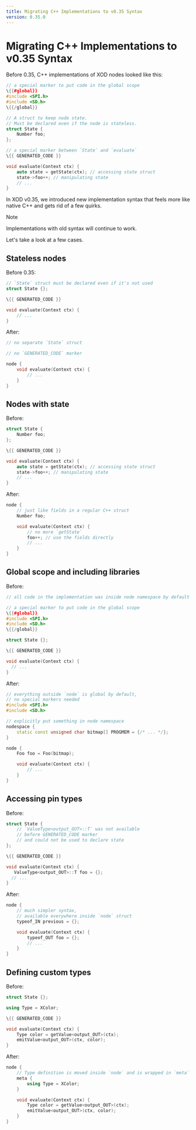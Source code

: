 ```yaml
---
title: Migrating C++ Implementations to v0.35 Syntax
version: 0.35.0
---
```


# Migrating C++ Implementations to v0.35 Syntax

Before 0.35, C++ implementations of XOD nodes looked like this:

```cpp
// a special marker to put code in the global scope
\{{#global}}
#include <SPI.h>
#include <SD.h>
\{{/global}}

// A struct to keep node state.
// Must be declared even if the node is stateless.
struct State {
    Number foo;
};

// a special marker between `State` and `evaluate`
\{{ GENERATED_CODE }}

void evaluate(Context ctx) {
    auto state = getState(ctx); // accessing state struct
    state->foo++; // manipulating state
    // ...
}
```

In XOD v0.35, we introduced new implementation syntax that feels more like native C\++ and gets rid of a few quirks.

<div class="ui segment note">
<span class="ui ribbon label">Note</span>

Implementations with old syntax will continue to work.

</div>

Let's take a look at a few cases.

## Stateless nodes

Before 0.35:

```cpp
// `State` struct must be declared even if it's not used
struct State {};

\{{ GENERATED_CODE }}

void evaluate(Context ctx) {
    // ...
}
```

After:

```cpp
// no separate `State` struct

// no `GENERATED_CODE` marker

node {
    void evaluate(Context ctx) {
        // ...
    }
}
```

## Nodes with state

Before:

```cpp
struct State {
    Number foo;
};

\{{ GENERATED_CODE }}

void evaluate(Context ctx) {
    auto state = getState(ctx); // accessing state struct
    state->foo++; // manipulating state
    // ...
}
```

After:

```cpp
node {
    // just like fields in a regular C++ struct
    Number foo;

    void evaluate(Context ctx) {
        // no more `getState`
        foo++; // use the fields directly
        // ...
    }
}
```

## Global scope and including libraries

Before:

```cpp
// all code in the implementation was inside node namespace by default

// a special marker to put code in the global scope
\{{#global}}
#include <SPI.h>
#include <SD.h>
\{{/global}}

struct State {};

\{{ GENERATED_CODE }}

void evaluate(Context ctx) {
  // ...
}
```

After:

```cpp
// everything outside `node` is global by default,
// no special markers needed
#include <SPI.h>
#include <SD.h>

// explicitly put something in node namespace
nodespace {
    static const unsigned char bitmap[] PROGMEM = {/* ... */};
}

node {
    Foo foo = Foo(bitmap);

    void evaluate(Context ctx) {
        // ...
    }
}
```

## Accessing pin types

Before:

```cpp
struct State {
    // `ValueType<output_OUT>::T` was not available
    // before GENERATED_CODE marker
    // and could not be used to declare state
};

\{{ GENERATED_CODE }}

void evaluate(Context ctx) {
   ValueType<output_OUT>::T foo = {};
  // ...
}
```

After:

```cpp
node {
    // much simpler syntax,
    // available everywhere inside `node` struct
    typeof_IN previous = {};

    void evaluate(Context ctx) {
        typeof_OUT foo = {};
        // ...
    }
}
```

## Defining custom types

Before:

```cpp
struct State {};

using Type = XColor;

\{{ GENERATED_CODE }}

void evaluate(Context ctx) {
    Type color = getValue<output_OUT>(ctx);
    emitValue<output_OUT>(ctx, color);
}
```

After:

```cpp
node {
    // Type definition is moved inside `node` and is wrapped in `meta`
    meta {
        using Type = XColor;
    }

    void evaluate(Context ctx) {
        Type color = getValue<output_OUT>(ctx);
        emitValue<output_OUT>(ctx, color);
    }
}
```
